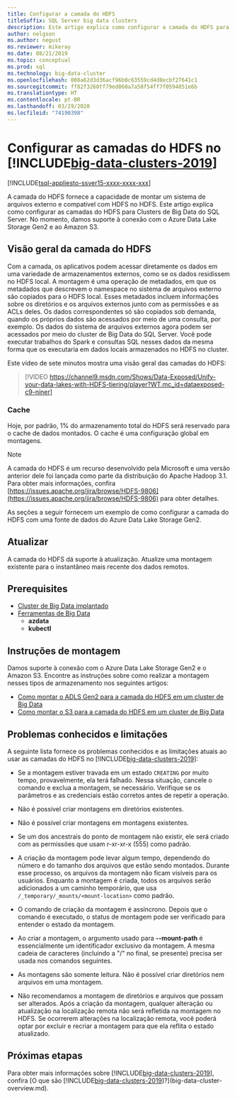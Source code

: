 ```yaml
---
title: Configurar a camada do HDFS
titleSuffix: SQL Server big data clusters
description: Este artigo explica como configurar a camada do HDFS para montar um sistema de arquivos externo do Azure Data Lake Storage no HDFS em um [!INCLUDE[big-data-clusters-2019](../includes/ssbigdataclusters-ver15.md)].
author: nelgson
ms.author: negust
ms.reviewer: mikeray
ms.date: 08/21/2019
ms.topic: conceptual
ms.prod: sql
ms.technology: big-data-cluster
ms.openlocfilehash: 008a62d3d36acf96b0c63559cd4d8ecbf27641c1
ms.sourcegitcommit: ff82f3260ff79ed860a7a58f54ff7f0594851e6b
ms.translationtype: HT
ms.contentlocale: pt-BR
ms.lasthandoff: 03/29/2020
ms.locfileid: "74190398"
---
```

# <a name="configure-hdfs-tiering-on-big-data-clusters-2019"></a>Configurar as camadas do HDFS no [!INCLUDE[big-data-clusters-2019](../includes/ssbigdataclusters-ss-nover.md)]

[!INCLUDE[tsql-appliesto-ssver15-xxxx-xxxx-xxx](../includes/tsql-appliesto-ssver15-xxxx-xxxx-xxx.md)]

A camada do HDFS fornece a capacidade de montar um sistema de arquivos externo e compatível com HDFS no HDFS. Este artigo explica como configurar as camadas do HDFS para Clusters de Big Data do SQL Server. No momento, damos suporte à conexão com o Azure Data Lake Storage Gen2 e ao Amazon S3. 

## <a name="hdfs-tiering-overview"></a>Visão geral da camada do HDFS

Com a camada, os aplicativos podem acessar diretamente os dados em uma variedade de armazenamentos externos, como se os dados residissem no HDFS local. A montagem é uma operação de metadados, em que os metadados que descrevem o namespace no sistema de arquivos externo são copiados para o HDFS local. Esses metadados incluem informações sobre os diretórios e os arquivos externos junto com as permissões e as ACLs deles. Os dados correspondentes só são copiados sob demanda, quando os próprios dados são acessados por meio de uma consulta, por exemplo. Os dados do sistema de arquivos externos agora podem ser acessados por meio do cluster de Big Data do SQL Server. Você pode executar trabalhos do Spark e consultas SQL nesses dados da mesma forma que os executaria em dados locais armazenados no HDFS no cluster.

Este vídeo de sete minutos mostra uma visão geral das camadas do HDFS:

> [!VIDEO https://channel9.msdn.com/Shows/Data-Exposed/Unify-your-data-lakes-with-HDFS-tiering/player?WT.mc_id=dataexposed-c9-niner]


### <a name="caching"></a>Cache
Hoje, por padrão, 1% do armazenamento total do HDFS será reservado para o cache de dados montados. O cache é uma configuração global em montagens.

> [!NOTE]
> A camada do HDFS é um recurso desenvolvido pela Microsoft e uma versão anterior dele foi lançada como parte da distribuição do Apache Hadoop 3.1. Para obter mais informações, confira [https://issues.apache.org/jira/browse/HDFS-9806](https://issues.apache.org/jira/browse/HDFS-9806) para obter detalhes.

As seções a seguir fornecem um exemplo de como configurar a camada do HDFS com uma fonte de dados do Azure Data Lake Storage Gen2.

## <a name="refresh"></a>Atualizar

A camada do HDFS dá suporte à atualização. Atualize uma montagem existente para o instantâneo mais recente dos dados remotos.

## <a name="prerequisites"></a>Prerequisites

- [Cluster de Big Data implantado](deployment-guidance.md)
- [Ferramentas de Big Data](deploy-big-data-tools.md)
  - **azdata**
  - **kubectl**

## <a name="mounting-instructions"></a>Instruções de montagem

Damos suporte à conexão com o Azure Data Lake Storage Gen2 e o Amazon S3. Encontre as instruções sobre como realizar a montagem nesses tipos de armazenamento nos seguintes artigos:

- [Como montar o ADLS Gen2 para a camada do HDFS em um cluster de Big Data](hdfs-tiering-mount-adlsgen2.md)
- [Como montar o S3 para a camada do HDFS em um cluster de Big Data](hdfs-tiering-mount-s3.md)

## <a name="known-issues-and-limitations"></a><a id="issues"></a> Problemas conhecidos e limitações

A seguinte lista fornece os problemas conhecidos e as limitações atuais ao usar as camadas do HDFS no [!INCLUDE[big-data-clusters-2019](../includes/ssbigdataclusters-ss-nover.md)]:

- Se a montagem estiver travada em um estado `CREATING` por muito tempo, provavelmente, ela terá falhado. Nessa situação, cancele o comando e exclua a montagem, se necessário. Verifique se os parâmetros e as credenciais estão corretos antes de repetir a operação.

- Não é possível criar montagens em diretórios existentes.

- Não é possível criar montagens em montagens existentes.

- Se um dos ancestrais do ponto de montagem não existir, ele será criado com as permissões que usam r-xr-xr-x (555) como padrão.

- A criação da montagem pode levar algum tempo, dependendo do número e do tamanho dos arquivos que estão sendo montados. Durante esse processo, os arquivos da montagem não ficam visíveis para os usuários. Enquanto a montagem é criada, todos os arquivos serão adicionados a um caminho temporário, que usa `/_temporary/_mounts/<mount-location>` como padrão.

- O comando de criação da montagem é assíncrono. Depois que o comando é executado, o status de montagem pode ser verificado para entender o estado da montagem.

- Ao criar a montagem, o argumento usado para **--mount-path** é essencialmente um identificador exclusivo da montagem. A mesma cadeia de caracteres (incluindo a "/" no final, se presente) precisa ser usada nos comandos seguintes.

- As montagens são somente leitura. Não é possível criar diretórios nem arquivos em uma montagem.

- Não recomendamos a montagem de diretórios e arquivos que possam ser alterados. Após a criação da montagem, qualquer alteração ou atualização na localização remota não será refletida na montagem no HDFS. Se ocorrerem alterações na localização remota, você poderá optar por excluir e recriar a montagem para que ela reflita o estado atualizado.

## <a name="next-steps"></a>Próximas etapas

Para obter mais informações sobre [!INCLUDE[big-data-clusters-2019](../includes/ssbigdataclusters-ver15.md)], confira [O que são [!INCLUDE[big-data-clusters-2019](../includes/ssbigdataclusters-ver15.md)]?](big-data-cluster-overview.md).
